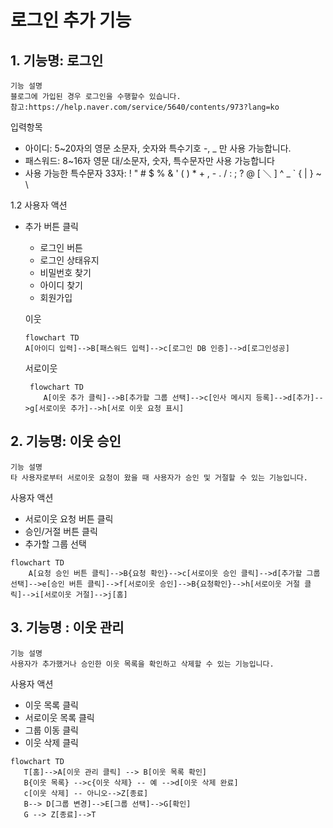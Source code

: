 
# 로그인 추가 기능


## 1. 기능명: 로그인
 
    기능 설명
    블로그에 가입된 경우 로그인을 수행할수 있습니다. 
    참고:https://help.naver.com/service/5640/contents/973?lang=ko

 입력항목
 - 아이디:  5~20자의 영문 소문자, 숫자와 특수기호 -, _ 만 사용 가능합니다. 
 - 패스워드: 8~16자 영문 대/소문자, 숫자, 특수문자만 사용 가능합니다
 - 사용 가능한 특수문자 33자: ! " # $ % & ' ( ) * + , - . / : ; ? @ [ ＼ ] ^ _ ` { | } ~ \

1.2 사용자 액션

- 추가 버튼 클릭
    - 로그인 버튼
    - 로그인 상태유지
    - 비밀번호 찾기
    - 아이디 찾기
    - 회원가입

    이웃 
    ```mermaid
    flowchart TD
    A[아이디 입력]-->B[패스워드 입력]-->c[로그인 DB 인증]-->d[로그인성공]
    ```
        

    서로이웃
    ```mermaid
     flowchart TD
        A[이웃 추가 클릭]-->B[추가할 그룹 선택]-->c[인사 메시지 등록]-->d[추가]-->g[서로이웃 추가]-->h[서로 이웃 요청 표시]
    ```

## 2. 기능명: 이웃 승인

    기능 설명
    타 사용자로부터 서로이웃 요청이 왔을 때 사용자가 승인 및 거절할 수 있는 기능입니다.


사용자 액션
- 서로이웃 요청 버튼 클릭
- 승인/거절 버튼 클릭
- 추가할 그룹 선택

```mermaid
flowchart TD
    A[요청 승인 버튼 클릭]-->B{요청 확인}-->c[서로이웃 승인 클릭]-->d[추가할 그룹 선택]-->e[승인 버튼 클릭]-->f[서로이웃 승인]-->B{요청확인}-->h[서로이웃 거절 클릭]-->i[서로이웃 거절]-->j[홈]
```

## 3. 기능명 : 이웃 관리

    기능 설명
    사용자가 추가했거나 승인한 이웃 목록을 확인하고 삭제할 수 있는 기능입니다.

사용자 액션
- 이웃 목록 클릭
- 서로이웃 목록 클릭
- 그룹 이동 클릭
- 이웃 삭제 클릭

```mermaid
flowchart TD
   T[홈]-->A[이웃 관리 클릭] --> B[이웃 목록 확인]
   B{이웃 목록} -->c{이웃 삭제} -- 예 -->d[이웃 삭제 완료]
   c[이웃 삭제] -- 아니오-->Z[종료]
   B--> D[그룹 변경]-->E[그룹 선택]-->G[확인]
   G --> Z[종료]-->T
```

